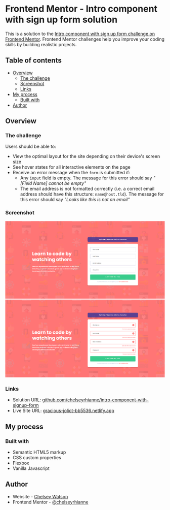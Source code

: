 # Frontend Mentor - Intro component with sign up form solution

This is a solution to the [Intro component with sign up form challenge on Frontend Mentor](https://www.frontendmentor.io/challenges/intro-component-with-signup-form-5cf91bd49edda32581d28fd1). Frontend Mentor challenges help you improve your coding skills by building realistic projects.

## Table of contents

- [Overview](#overview)
  - [The challenge](#the-challenge)
  - [Screenshot](#screenshot)
  - [Links](#links)
- [My process](#my-process)
  - [Built with](#built-with)
- [Author](#author)

## Overview

### The challenge

Users should be able to:

- View the optimal layout for the site depending on their device's screen size
- See hover states for all interactive elements on the page
- Receive an error message when the `form` is submitted if:
  - Any `input` field is empty. The message for this error should say _"[Field Name] cannot be empty"_
  - The email address is not formatted correctly (i.e. a correct email address should have this structure: `name@host.tld`). The message for this error should say _"Looks like this is not an email"_

### Screenshot

![](./complete/desktop.png)
![](./complete/active.png)

### Links

- Solution URL: [github.com/chelseyrhianne/intro-component-with-signup-form](https://github.com/chelseyrhianne/intro-component-with-signup-form)
- Live Site URL: [gracious-joliot-bb5536.netlify.app](https://gracious-joliot-bb5536.netlify.app/)

## My process

### Built with

- Semantic HTML5 markup
- CSS custom properties
- Flexbox
- Vanilla Javascript

## Author

- Website - [Chelsey Watson](https://chelseywatsondev.netlify.app/)
- Frontend Mentor - [@chelseyrhianne](https://www.frontendmentor.io/profile/chelseyrhianne)
